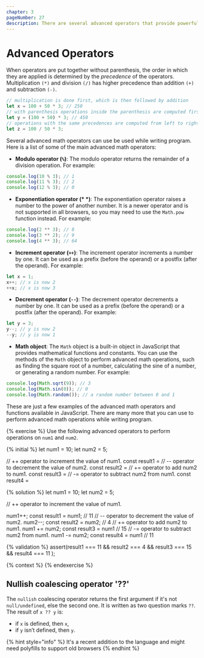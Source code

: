 ```yaml
---
chapter: 3
pageNumber: 27
description: There are several advanced operators that provide powerful functionality and allow us to perform various operations beyond basic arithmetic and logical operations. These advanced operators can be very helpful for manipulating data, performing bitwise operations, working with objects, and more.
---
```

# Advanced Operators

When operators are put together without parenthesis, the order in which they are applied is determined by the _precedence_ of the operators. Multiplication `(*)` and division `(/)` has higher precedence than addition `(+)` and subtraction `(-)`.

```javascript
// multiplication is done first, which is then followed by addition
let x = 100 + 50 * 3; // 250
// with parenthesis operations inside the parenthesis are computed first
let y = (100 + 50) * 3; // 450
// operations with the same precedences are computed from left to right
let z = 100 / 50 * 3;
```

Several advanced math operators can use be used while writing program. Here is a list of some of the main advanced math operators:

* **Modulo operator (`%`)**: The modulo operator returns the remainder of a division operation. For example:

```javascript
console.log(10 % 3); // 1
console.log(11 % 3); // 2
console.log(12 % 3); // 0
```

* **Exponentiation operator (\* *)**: The exponentiation operator raises a number to the power of another number. It is a newer operator and is not supported in all browsers, so you may need to use the `Math.pow` function instead. For example:

```javascript
console.log(2 ** 3); // 8
console.log(3 ** 2); // 9
console.log(4 ** 3); // 64
```

* **Increment operator (`++`)**: The increment operator increments a number by one. It can be used as a prefix (before the operand) or a postfix (after the operand). For example:

```javascript
let x = 1;
x++; // x is now 2
++x; // x is now 3
```

* **Decrement operator (`--`)**: The decrement operator decrements a number by one. It can be used as a prefix (before the operand) or a postfix (after the operand). For example:

```javascript
let y = 3;
y--; // y is now 2
--y; // y is now 1
```

* **Math object**: The `Math` object is a built-in object in JavaScript that provides mathematical functions and constants. You can use the methods of the `Math` object to perform advanced math operations, such as finding the square root of a number, calculating the sine of a number, or generating a random number. For example:

```javascript
console.log(Math.sqrt(9)); // 3
console.log(Math.sin(0)); // 0
console.log(Math.random()); // a random number between 0 and 1
```

These are just a few examples of the advanced math operators and functions available in JavaScript. There are many more that you can use to perform advanced math operations while writing program.

{% exercise %}
Use the following advanced operators to perform operations on `num1` and `num2`.

{% initial %}
let num1 = 10;
let num2 = 5;

// ++ operator to increment the value of num1.
const result1 =
// -- operator to decrement the value of num2.
const result2 =
//  += operator to add num2 to num1.
const result3 =
// -= operator to subtract num2 from num1.
const result4 =

{% solution %}
let num1 = 10;
let num2 = 5;

// ++ operator to increment the value of num1.

num1++;
const result1 = num1; // 11
// -- operator to decrement the value of num2.
num2--;
const result2 = num2; // 4
//  += operator to add num2 to num1.
num1 += num2;
const result3 = num1 // 15
// -= operator to subtract num2 from num1.
num1 -= num2;
const result4 = num1 // 11

{% validation %}
assert(result1 === 11 && result2 === 4 && result3 === 15 && result4 === 11 );

{% context %}
{% endexercise %}

## Nullish coalescing operator '??'

The `nullish` coalescing operator returns the first argument if it's not `null/undefined`, else the second one. It is written as two question marks `??`. The result of `x ?? y` is:

* if `x` is defined, then `x`,
* if `y` isn’t defined, then `y`.

{% hint style="info" %}
It's a recent addition to the language and might need polyfills to support old browsers
{% endhint %}
